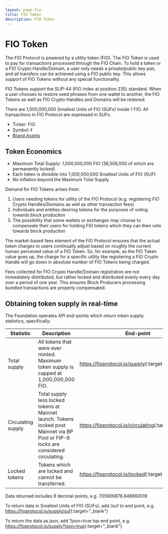 ```yaml
---
layout: page-fio
title: FIO Token
description: FIO Token
---
```

# FIO Token

The FIO Protocol is powered by a utility token (FIO). The FIO Token is used to pay for transactions processed through the FIO Chain. To hold a token or a FIO Crypto Handle/Domain, a user only needs a private/public key pair, and all transfers can be achieved using a FIO public key. This allows support of FIO Tokens without any special functionality. 

FIO Tokens support the SLIP-44 (FIO index at position 235) standard. When a user chooses to restore seed phrases from one wallet to another, the FIO Tokens as well as FIO Crypto Handles and Domains will be restored. 

There are 1,000,000,000 Smallest Units of FIO (SUFs) inside 1 FIO. All transactions in FIO Protocol are expressed in SUFs.

* Ticker: FIO
* Symbol: ᵮ
* [Brand Assets](https://fioprotocol.io/brand-assets/)

## Token Economics

* Maximum Total Supply: 1,000,000,000 FIO (38,506,000 of which are permanently locked)
* Each token is divisible into 1,000,000,000 Smallest Units of FIO (SUF)
* No inflation beyond the Maximum Total Supply

Demand for FIO Tokens arises from: 

1. Users needing tokens for utility of the FIO Protocol (e.g. registering FIO Crypto Handles/Domains as well as other transaction fees) 
2. Individuals and entities desiring tokens for the purposes of voting towards block production
3. The possibility that some wallets or exchanges may choose to compensate their users for holding FIO tokens which they can then vote towards block production

The market-based fees element of the FIO Protocol ensures that the actual token charges to users continually adjust based on roughly the current human perceived value of a FIO Token. So, for example, as the FIO Token value goes up, the charge for a specific utility like registering a FIO Crypto Handle will go down in absolute number of FIO Tokens being charged.

Fees collected for FIO Crypto Handle/Domain registration are not immediately distributed, but rather locked and distributed evenly every day over a period of one year. This ensures Block Producers processing bundled transactions are properly compensated.

## Obtaining token supply in real-time

The Foundation operates API end-points which return token supply statistics, specifically:

|Statistic |Description |End-point|
|---|---|---|
|Total supply	|All tokens that were ever minted. Maximum token supply is capped at 1,000,000,000 FIO.	|<https://fioprotocol.io/supply>{:target="_blank"} |
|Circulating supply	|Total supply less locked tokens at Mainnet launch.	 Tokens locked post Mainnet via BP Pool or FIP-6 locks are considered circulating.|<https://fioprotocol.io/circulating>{:target="_blank"} |
|Locked tokens	|Tokens which are locked and cannot be transferred.	|<https://fioprotocol.io/locked>{:target="_blank"} |

Data returned includes 9 decimal points, e.g. 705906876.848960519

To return data in Smallest Units of FIO (SUFs), add /suf to end point, e.g. <https://fioprotocol.io/supply/suf>{:target="_blank"}

To return the data as json, add ?json=true top end point, e.g. <https://fioprotocol.io/supply?json=true>{:target="_blank"}
